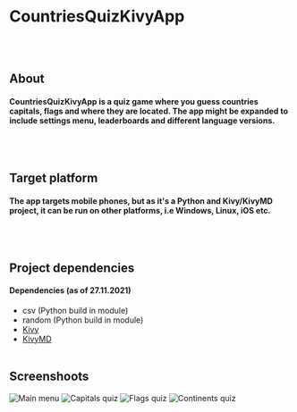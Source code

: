 # CountriesQuizKivyApp
<br/><br/>
## About
#### CountriesQuizKivyApp is a quiz game where you guess countries capitals, flags and where they are located. The app might be expanded to include settings menu, leaderboards and different language versions.
<br/><br/>
## Target platform
#### The app targets mobile phones, but as it's a Python and Kivy/KivyMD project, it can be run on other platforms, i.e Windows, Linux, iOS etc. 
<br/><br/>
## Project dependencies
#### Dependencies (as of 27.11.2021)
- csv (Python build in module)<br/>
- random (Python build in module)<br/>
- [Kivy](https://kivy.org/#home)    
- [KivyMD](https://kivymd.readthedocs.io/en/latest/)
<br/><br/>
## Screenshoots
![Main menu](https://i.imgur.com/yNLpX7t.png?1)
![Capitals quiz](https://i.imgur.com/CSRspZL.png?1)
![Flags quiz](https://i.imgur.com/DqIf3N3.png?1)
![Continents quiz](https://i.imgur.com/ucpulrx.png?1)
